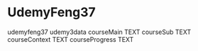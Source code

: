 # UdemyFeng37
udemyfeng37
udemy3data
courseMain TEXT	
courseSub TEXT
courseContext TEXT
courseProgress TEXT
